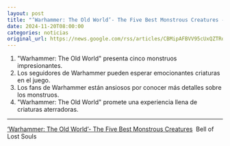 ```yaml
---
layout: post
title: "‘Warhammer: The Old World’- The Five Best Monstrous Creatures - Bell of Lost Souls"
date: 2024-11-20T08:00:00
categories: noticias
original_url: https://news.google.com/rss/articles/CBMipAFBVV95cUxQZTRqdWtLUTEtckY2YXdrYnAzZnpBSzFKWFo2UEV0SXJoQ3V3aE1yTG5laU1WelpmMTVxZlF3c1k1dUkzU0JXYzVzVWFCZ1E5amtfdk1HSUJfYkphUFA0WWRiX1pza0NVRlhmeFFGT2F2blpUeGpMRFhiLTgzdXh1aUpKNGRIYThnbFZVQnFIbXBOZ2loU3JoZzhNbWpzb0FybHI5Qg?oc=5
---
```



1. "Warhammer: The Old World" presenta cinco monstruos impresionantes.
2. Los seguidores de Warhammer pueden esperar emocionantes criaturas en el juego.
3. Los fans de Warhammer están ansiosos por conocer más detalles sobre los monstruos.
4. "Warhammer: The Old World" promete una experiencia llena de criaturas aterradoras.


---


[‘Warhammer: The Old World’- The Five Best Monstrous Creatures](https://news.google.com/rss/articles/CBMipAFBVV95cUxQZTRqdWtLUTEtckY2YXdrYnAzZnpBSzFKWFo2UEV0SXJoQ3V3aE1yTG5laU1WelpmMTVxZlF3c1k1dUkzU0JXYzVzVWFCZ1E5amtfdk1HSUJfYkphUFA0WWRiX1pza0NVRlhmeFFGT2F2blpUeGpMRFhiLTgzdXh1aUpKNGRIYThnbFZVQnFIbXBOZ2loU3JoZzhNbWpzb0FybHI5Qg?oc=5)  Bell of Lost Souls